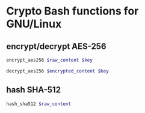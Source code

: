 # Crypto Bash functions for GNU/Linux


## encrypt/decrypt AES-256
```bash
encrypt_aes256 $raw_content $key
```

```bash
decrypt_aes256 $encrypted_content $key
```

## hash SHA-512
```bash
hash_sha512 $raw_content
```
